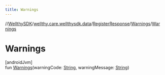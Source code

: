 ```yaml
---
title: Warnings
---
```

//[WellthySDK](../../../../index.html)/[wellthy.care.wellthysdk.data](../../index.html)/[RegisterResponse](../index.html)/[Warnings](index.html)/[Warnings](-warnings.html)



# Warnings



[androidJvm]\
fun [Warnings](-warnings.html)(warningCode: [String](https://kotlinlang.org/api/latest/jvm/stdlib/kotlin/-string/index.html), warningMessage: [String](https://kotlinlang.org/api/latest/jvm/stdlib/kotlin/-string/index.html))




